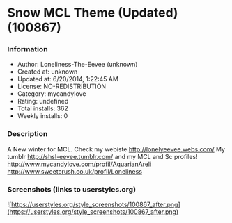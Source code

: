 # Snow MCL Theme (Updated) (100867)

### Information
- Author: Loneliness-The-Eevee (unknown)
- Created at: unknown
- Updated at: 6/20/2014, 1:22:45 AM
- License: NO-REDISTRIBUTION
- Category: mycandylove
- Rating: undefined
- Total installs: 362
- Weekly installs: 0


### Description
A New winter for MCL.
Check my webiste
http://lonelyeevee.webs.com/ 
My tumblr 
http://shsl-eevee.tumblr.com/ 
and my MCL and Sc profiles! 
http://www.mycandylove.com/profil/AquarianAreli 
http://www.sweetcrush.co.uk/profil/Loneliness


### Screenshots (links to userstyles.org)
![https://userstyles.org/style_screenshots/100867_after.png](https://userstyles.org/style_screenshots/100867_after.png)


